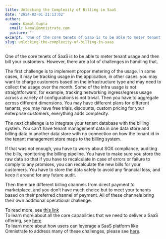 ```yaml
---
title: Unlocking the Complexity of Billing in SaaS
date: '2024-02-01 21:13:02'
author:
  name: Kamal Gupta
  email: kamal@omnistrate.com
  picture: ''
excerpt: 'One of the core tenets of SaaS is to be able to meter tenant usage and then bill your customers. However, there are a lot of challenges in handling that.'
slug: unlocking-the-complexity-of-billing-in-saas
---
```


One of the core tenets of SaaS is to be able to meter tenant usage and then bill your customers. However, there are a lot of challenges in handling that.

The first challenge is to implement proper metering of the usage. In some cases, it may be tracking usage in the application, in other cases, you may want to charge customers based on the infrastructure type and may need to collect the usage over the month. Some of the infra usage is not straightforward, for example, tracking networking ingress/egress usage across a variety of configurations is not trivial. Then you have to aggregate across different dimensions. You may have different plans for different tenants, you may have free trials, discounts, custom pricing for your enterprise customers, everything adds complexity.

The next challenge is to integrate your tenant database with the billing system. You can’t have tenant management data in one data store and billing data in another data store with no connection on how the tenant id in the tenant management store maps to the billing system.

If that was not enough, you have to worry about SOX compliance, auditing the bills, monitoring the billing pipeline. You have to make sure you store the raw data so that if you have to recalculate in case of errors or failure to comply to any promises, you can recalculate the new bills for your customers. You have to store the data safely to avoid any financial loss, and keep it around for any future audit.

Then there are different billing channels from direct payment to marketplace, and you don’t have much choice but to meet your tenants based on their preferred channel of payment. All of these channels bring their own additional operational challenge.

To read more, see [this link][1]
<br>
To learn more about all the core capabilities that we need to deliver a SaaS offering, see [here][2]
<br>
To learn more about how users can leverage a SaaS platform like Omnistrate to address many of these challenges, please see [here][3].


  [1]: https://docs.omnistrate.com/guides/billing/
  [2]: https://blog.omnistrate.com/posts/52
  [3]: https://blog.omnistrate.com/posts/53
